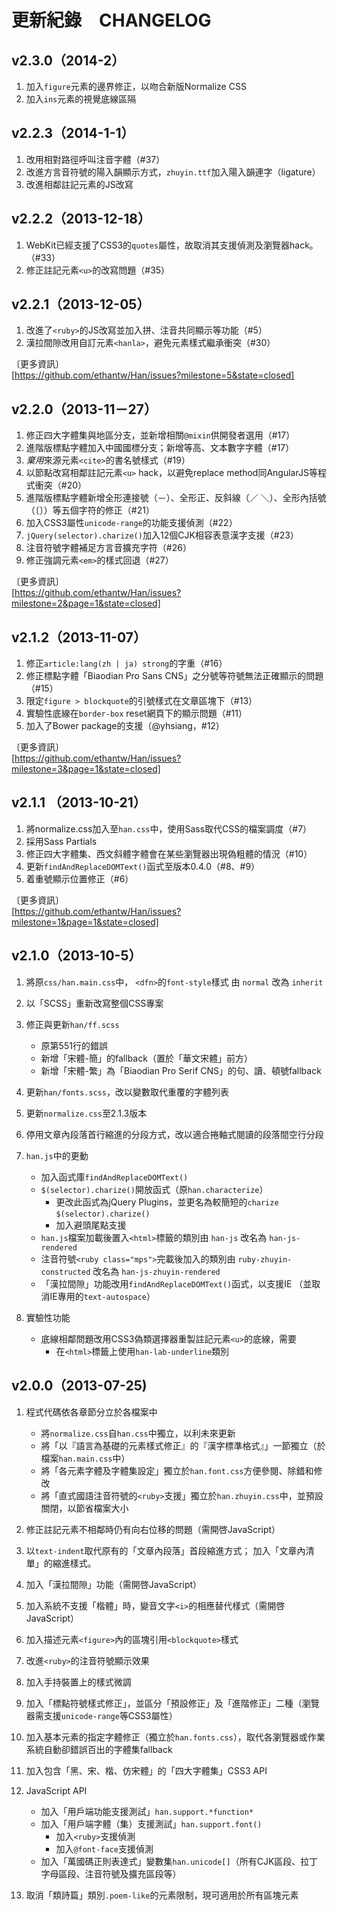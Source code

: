 
更新紀錄　CHANGELOG
===

v2.3.0（2014-2）
---
1. 加入`figure`元素的邊界修正，以吻合新版Normalize CSS
2. 加入`ins`元素的視覺底線區隔


v2.2.3（2014-1-1）
---
1. 改用相對路徑呼叫注音字體（#37）
2. 改進方言音符號的陽入韻顯示方式，`zhuyin.ttf`加入陽入韻連字（ligature）
3. 改進相鄰註記元素的JS改寫


v2.2.2（2013-12-18）
---
1. WebKit已經支援了CSS3的`quotes`屬性，故取消其支援偵測及瀏覽器hack。（#33）
2. 修正註記元素`<u>`的改寫問題（#35）

v2.2.1（2013-12-05）
---
1. 改進了`<ruby>`的JS改寫並加入拼、注音共同顯示等功能（#5）
2. 漢拉間隙改用自訂元素`<hanla>`，避免元素樣式繼承衝突（#30）

〔更多資訊〕   
[https://github.com/ethantw/Han/issues?milestone=5&state=closed]


v2.2.0（2013-11－27）
---
1. 修正四大字體集與地區分支，並新增相關`@mixin`供開發者選用（#17）
2. 進階版標點字體加入中國國標分支；新增等高、文本數字字體（#17）
3. *棄用*來源元素`<cite>`的書名號樣式（#19）
4. 以節點改寫相鄰註記元素`<u>` hack，以避免replace method同AngularJS等程式衝突（#20）
5. 進階版標點字體新增全形連接號（－）、全形正、反斜線（／ ＼）、全形內括號（〔〕）等五個字符的修正（#21）
6. 加入CSS3屬性`unicode-range`的功能支援偵測（#22）
7. `jQuery(selector).charize()`加入12個CJK相容表意漢字支援（#23）
8. 注音符號字體補足方言音擴充字符（#26）
9. 修正強調元素`<em>`的樣式回退（#27）


〔更多資訊〕  
[https://github.com/ethantw/Han/issues?milestone=2&page=1&state=closed]


v2.1.2（2013-11-07）
---
1. 修正`article:lang(zh | ja) strong`的字重（#16）
2. 修正標點字體「Biaodian Pro Sans CNS」之分號等符號無法正確顯示的問題（#15）
3. 限定`figure > blockquote`的引號樣式在文章區塊下（#13）
4. 實驗性底線在`border-box` reset網頁下的顯示問題（#11）
5. 加入了Bower package的支援（@yhsiang，#12）


〔更多資訊〕  
[https://github.com/ethantw/Han/issues?milestone=3&page=1&state=closed]


v2.1.1 （2013-10-21）
---
1. 將normalize.css加入至`han.css`中，使用Sass取代CSS的檔案調度（#7）
2. 採用Sass Partials
3. 修正四大字體集、西文斜體字體會在某些瀏覽器出現偽粗體的情況（#10）
4. 更新`findAndReplaceDOMText()`函式至版本0.4.0（#8、#9）
5. 着重號顯示位置修正（#6）


〔更多資訊〕  
[https://github.com/ethantw/Han/issues?milestone=1&page=1&state=closed]


v2.1.0（2013-10-5）
---
1. 將原`css/han.main.css`中，
     `<dfn>`的`font-style`樣式
   由
     `normal`
   改為
     `inherit`

2. 以「SCSS」重新改寫整個CSS專案

3. 修正與更新`han/ff.scss`
    * 原第551行的錯誤
    * 新增「宋體-簡」的fallback（置於「華文宋體」前方）
    * 新增「宋體-繁」為「Biaodian Pro Serif CNS」的句、讀、頓號fallback


4. 更新`han/fonts.scss`，改以變數取代重覆的字體列表
 
5. 更新`normalize.css`至2.1.3版本

6. 停用文章內段落首行縮進的分段方式，改以適合捲軸式閱讀的段落間空行分段

7. `han.js`中的更動
	* 加入函式庫`findAndReplaceDOMText()`
	* `$(selector).charize()`開放函式（原`han.characterize`）
		* 更改此函式為jQuery Plugins，並更名為較簡短的`charize`
		    `$(selector).charize()`
		* 加入避頭尾點支援
	* `han.js`檔案加載後置入`<html>`標籤的類別由
		`han-js`
      改名為
        `han-js-rendered`
	* 注音符號`<ruby class="mps">`完載後加入的類別由
	  	`ruby-zhuyin-constructed`
	  改名為
	    `han-js-zhuyin-rendered`
	* 「漢拉間隙」功能改用`findAndReplaceDOMText()`函式，以支援IE
	  （並取消IE專用的`text-autospace`）


8. 實驗性功能
	* 底線相鄰問題改用CSS3偽類選擇器重製註記元素`<u>`的底線，需要
  		* 在`<html>`標籤上使用`han-lab-underline`類別


v2.0.0（2013-07-25)
---

1. 程式代碼依各章節分立於各檔案中
	* 將`normalize.css`自`han.css`中獨立，以利未來更新
	* 將「以『語言為基礎的元素樣式修正』的『漢字標準格式』」一節獨立（於檔案`han.main.css`中）
	* 將「各元素字體及字體集設定」獨立於`han.font.css`方便參閱、除錯和修改
	* 將「直式國語注音符號的`<ruby>`支援」獨立於`han.zhuyin.css`中，並預設關閉，以節省檔案大小

2. 修正註記元素不相鄰時仍有向右位移的問題（需開啓JavaScript）
3. 以`text-indent`取代原有的「文章內段落」首段縮進方式；
   加入「文章內清單」的縮進樣式。

4. 加入「漢拉間隙」功能（需開啓JavaScript）
5. 加入系統不支援「楷體」時，變音文字`<i>`的相應替代樣式（需開啓JavaScript）
6. 加入描述元素`<figure>`內的區塊引用`<blockquote>`樣式
7. 改進`<ruby>`的注音符號顯示效果
8. 加入手持裝置上的樣式微調
9. 加入「標點符號樣式修正」，並區分「預設修正」及「進階修正」二種（瀏覽器需支援`unicode-range`等CSS3屬性）
10. 加入基本元素的指定字體修正（獨立於`han.fonts.css`），取代各瀏覽器或作業系統自動卻錯誤百出的字體集fallback
11. 加入包含「黑、宋、楷、仿宋體」的「四大字體集」CSS3 API
12. JavaScript API
	* 加入「用戶端功能支援測試」`han.support.*function*`
	* 加入「用戶端字體（集）支援測試」`han.support.font()`
		* 加入`<ruby>`支援偵測
		* 加入`@font-face`支援偵測
	* 加入「萬國碼正則表達式」變數集`han.unicode[]`（所有CJK區段、拉丁字母區段、注音符號及擴充區段等）

13. 取消「類詩篇」類別`.poem-like`的元素限制，現可適用於所有區塊元素



















